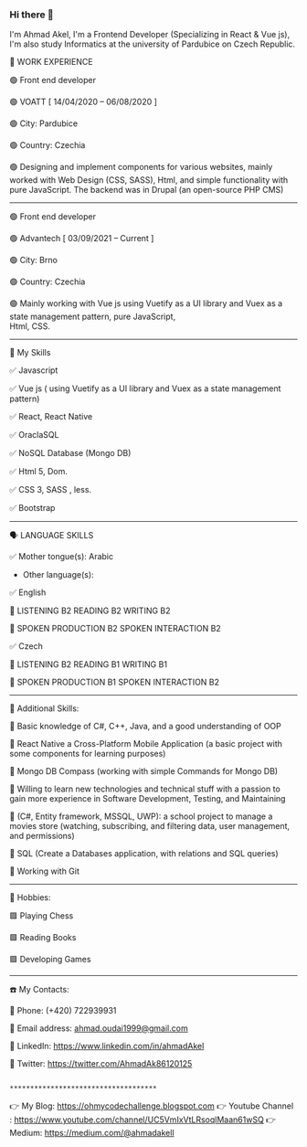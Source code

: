 ### Hi there 👋
  I'm Ahmad Akel, I'm a Frontend Developer (Specializing in React & Vue js), I'm also study Informatics at the university of Pardubice on Czech Republic.

🔭 WORK EXPERIENCE

🟢 Front end developer

🟢 VOATT [ 14/04/2020 – 06/08/2020 ]

🟢 City: Pardubice

🟢 Country: Czechia

🟢 Designing and implement components for various websites, mainly worked with Web Design (CSS, SASS), Html,
  and simple functionality with pure JavaScript. The backend was in Drupal (an open-source PHP CMS) 
  
 -------------------------------------------------------------------------------------------------------------------                            

🟢 Front end developer

🟢 Advantech [ 03/09/2021 – Current ]

🟢 City: Brno

🟢 Country: Czechia

🟢 Mainly working with Vue js using Vuetify as a UI library and Vuex as a state management pattern, pure JavaScript,  
  Html, CSS.
  
-------------------------------------------------------------------------------------------------------------------

🌱 My Skills

✅ Javascript

✅ Vue js ( using Vuetify as a UI library and Vuex as a state management pattern)

✅ React, React Native

✅ OraclaSQL

✅ NoSQL Database (Mongo DB)

✅ Html 5, Dom.

✅ CSS 3, SASS , less.

✅ Bootstrap

-------------------------------------------------------------------------------------------------------------------

🗣️ LANGUAGE SKILLS

✅ Mother tongue(s): Arabic

                                                        
- Other language(s):

✅ English

🔹 LISTENING B2 READING B2 WRITING B2  

🔹 SPOKEN PRODUCTION B2 SPOKEN INTERACTION B2
  
                                                        
✅ Czech

🔹 LISTENING B2 READING B1 WRITING B1

🔹 SPOKEN PRODUCTION B1 SPOKEN INTERACTION B2

-------------------------------------------------------------------------------------------------------------------

💪 Additional Skills:

🔸 Basic knowledge of C#, C++, Java, and a good understanding of OOP

🔸 React Native a Cross-Platform Mobile Application (a basic project with some components for learning
  purposes)
  
🔸 Mongo DB Compass (working with simple Commands for Mongo DB)

🔸 Willing to learn new technologies and technical stuff with a passion to gain more experience in Software
  Development, Testing, and Maintaining
  
🔸 (C#, Entity framework, MSSQL, UWP): a school project to manage a movies store (watching, subscribing,
  and filtering data, user management, and permissions)
  
🔸 SQL (Create a Databases application, with relations and SQL queries)

🔸 Working with Git

-------------------------------------------------------------------------------------------------------------------

🎲 Hobbies:

🟩 Playing Chess

🟩 Reading Books

🟩 Developing Games 

-------------------------------------------------------------------------------------------------------------------

☎️ My Contacts: 

🔶 Phone: (+420) 722939931 

🔶 Email address: ahmad.oudai1999@gmail.com

🔶 LinkedIn: https://www.linkedin.com/in/ahmadAkel

🔶 Twitter: https://twitter.com/AhmadAk86120125


                                                        ************************************
                                                        
👉 My Blog: https://ohmycodechallenge.blogspot.com
👉 Youtube Channel : https://www.youtube.com/channel/UC5VmIxVtLRsoqlMaan61wSQ
👉 Medium: https://medium.com/@ahmadakell

